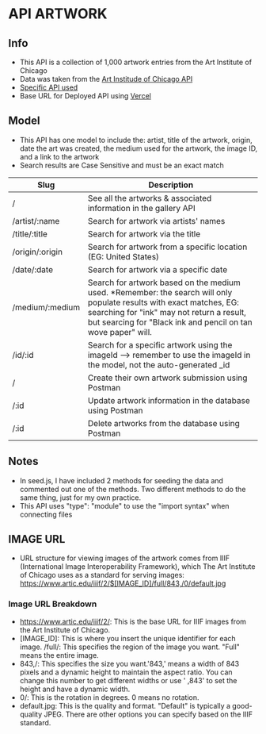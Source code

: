 # API ARTWORK
## Info
- This API is a collection of 1,000 artwork entries from the Art Institute of Chicago
- Data was taken from the [Art Institude of Chicago API](https://api.artic.edu/docs/#introduction)
- [Specific API used](https://api.artic.edu/api/v1/artworks)
- Base URL for Deployed API using [Vercel](https://project2-api.vercel.app/)

## Model
- This API has one model to include the: artist, title of the artwork, origin, date the art was created, the medium used for the artwork, the image ID, and a link to the artwork
- Search results are Case Sensitive and must be an exact match

| Slug | Description |
|------| ----------- |
| /   | See all the artworks & associated information in the gallery API
| /artist/:name | Search for artwork via artists' names
| /title/:title | Search for artwork via the title
| /origin/:origin | Search for artwork from a specific location (EG: United States)
| /date/:date | Search for artwork via a specific date
| /medium/:medium | Search for artwork based on the medium used. *Remember: the search will only populate results with exact matches, EG: searching for "ink" may not return a result, but searcing for "Black ink and pencil on tan wove paper" will.
| /id/:id | Search for a specific artwork using the imageId --> remember to use the imageId in the model, not the auto-generated _id
| /    | Create their own artwork submission using Postman
| /:id | Update artwork information in the database using Postman
| /:id | Delete artworks from the database using Postman



## Notes
- In seed.js, I have included 2 methods for seeding the data and commented out one of the methods. Two different methods to do the same thing, just for my own practice.
- This API uses "type": "module" to use the "import syntax" when connecting files

## IMAGE URL
- URL structure for viewing images of the artwork comes from IIIF (International Image Interoperability Framework), which The Art Institute of Chicago uses as a standard for serving images: https://www.artic.edu/iiif/2/$[IMAGE_ID]/full/843,/0/default.jpg
### Image URL Breakdown
- https://www.artic.edu/iiif/2/: This is the base URL for IIIF images from the Art Institute of Chicago.
- [IMAGE_ID]: This is where you insert the unique identifier for each image.
/full/: This specifies the region of the image you want. "Full" means the entire image.
- 843,/: This specifies the size you want.'843,' means a width of 843 pixels and a dynamic height to maintain the aspect ratio. You can change this number to get different widths or use ' ,843' to set the height and have a dynamic width.
- 0/: This is the rotation in degrees. 0 means no rotation.
- default.jpg: This is the quality and format. "Default" is typically a good-quality JPEG. There are other options you can specify based on the IIIF standard.